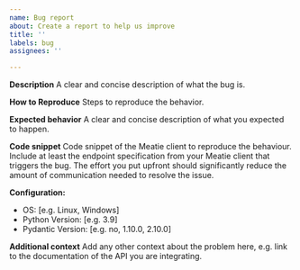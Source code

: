 ```yaml
---
name: Bug report
about: Create a report to help us improve
title: ''
labels: bug
assignees: ''

---
```


**Description**
A clear and concise description of what the bug is.

**How to Reproduce**
Steps to reproduce the behavior.

**Expected behavior**
A clear and concise description of what you expected to happen.

**Code snippet**
Code snippet of the Meatie client to reproduce the behaviour. Include at least the endpoint specification from your Meatie client that triggers the bug. The effort you put upfront should significantly reduce the amount of communication needed to resolve the issue.

**Configuration:**
 - OS: [e.g. Linux, Windows]
 - Python Version: [e.g. 3.9]
 - Pydantic Version: [e.g. no, 1.10.0, 2.10.0]

**Additional context**
Add any other context about the problem here, e.g. link to the documentation of the API you are integrating.
